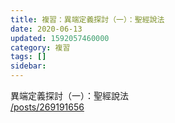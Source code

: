 ```yaml
---
title: 複習：異端定義探討（一）：聖經說法
date: 2020-06-13
updated: 1592057460000
category: 複習
tags: []
sidebar: 
---
```


<p>異端定義探討（一）：聖經說法<br/>
<a href="/posts/269191656" target="_blank">/posts/269191656</a></p>
<p> </p>

